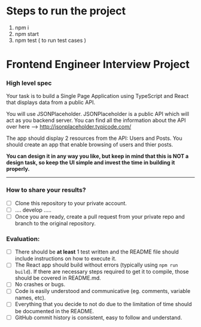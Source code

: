# Steps to run the project

1. npm i
2. npm start
3. npm test ( to run test cases )

# Frontend Engineer Interview Project

### **High level spec**

Your task is to build a Single Page Application using TypeScript and React that displays data from a public API.

You will use JSONPlaceholder. JSONPlaceholder is a public API which will act as you backend server. You can find all the information about the API over here --> http://jsonplaceholder.typicode.com/

The app should display 2 resources from the API: Users and Posts.
You should create an app that enable browsing of users and thier posts.

**You can design it in any way you like, but keep in mind that this is NOT a design task, so keep the UI simple and invest the time in building it properly.**

---

### **How to share your results?**

- [ ] Clone this repository to your private account.
- [ ] .... develop .....
- [ ] Once you are ready, create a pull request from your private repo and branch to the original repository.

### **Evaluation:**

- [ ] There should be **at least** 1 test written and the README file should include instructions on how to execute it.
- [ ] The React app should build without errors (typically using `npm run build`). If there are necessary steps required to get it to compile, those should be covered in README.md.
- [ ] No crashes or bugs.
- [ ] Code is easily understood and communicative (eg. comments, variable names, etc).
- [ ] Everything that you decide to not do due to the limitation of time should be documented in the README.
- [ ] GitHub commit history is consistent, easy to follow and understand.
